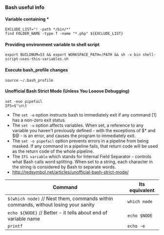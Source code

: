 ### Bash useful info

#### Variable containing * 
```
EXCLUDE_LIST="! -path */bin/*"
find FOLDER_NAME -type f -name "*.php" ${EXCLUDE_LIST}
```

#### Providing environment variable to shell script
```
export BUILDNUM=53 && export WORKSPACE_PATH=/PATH && sh -x bin shell-script-uses-this-variables.sh
```

#### Execute bash_profile changes
```
source ~/.bash_profile
```

#### Unofficial Bash Strict Mode (Unless You Looove Debugging)
```
set -euo pipefail
IFS=$'\n\t
```
- The `set -e` option instructs bash to immediately exit if any command [1] has a non-zero exit status.
- The `set -u` option affects variables. When set, a reference to any variable you haven't previously defined - with the exceptions of $* and $@ - is an error, and causes the program to immediately exit.
- The `set -o pipefail` option prevents errors in a pipeline from being masked. If any command in a pipeline fails, that return code will be used as the return code of the whole pipeline.
- The `IFS variable` which stands for Internal Field Separator - controls what Bash calls word splitting. When set to a string, each character in the string is considered by Bash to separate words.
- http://redsymbol.net/articles/unofficial-bash-strict-mode/



| Command  | Its equivalent |
| ------------- | ------------- |
| `$(which node)` // Nest them, commands within commands, without losing your sanity | `which node` |
| `echo ${NODE}` // Better - it tells about end of variable name   | `echo $NODE` |
| `printf` | `echo -e` |
